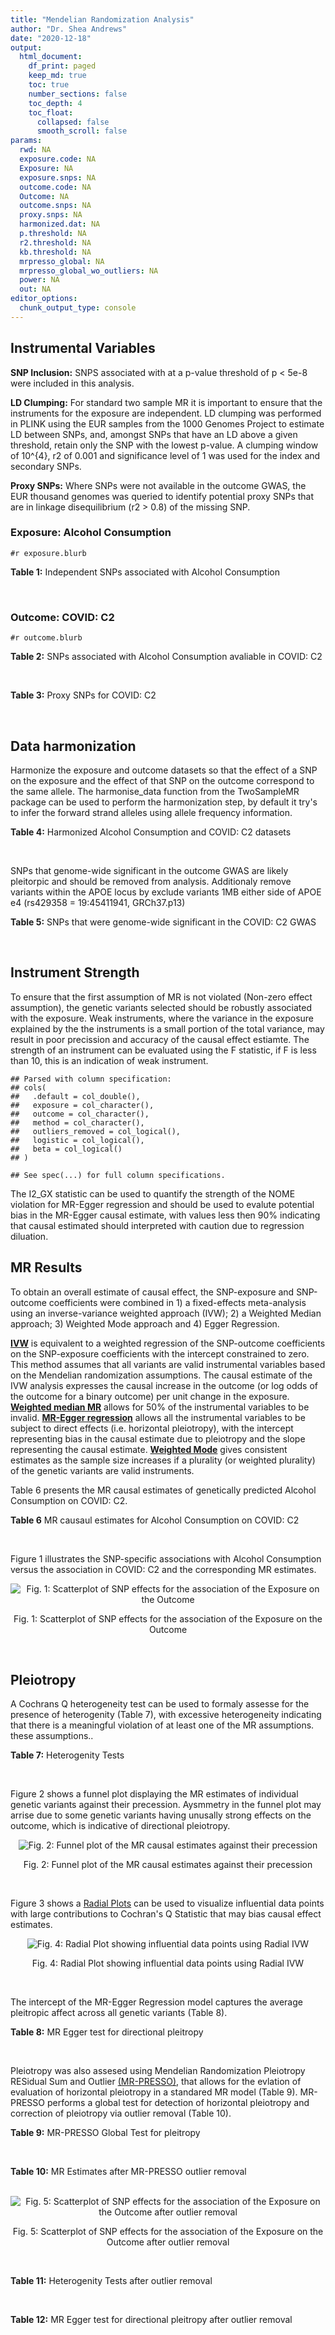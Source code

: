 ```yaml
---
title: "Mendelian Randomization Analysis"
author: "Dr. Shea Andrews"
date: "2020-12-18"
output:
  html_document:
    df_print: paged
    keep_md: true
    toc: true
    number_sections: false
    toc_depth: 4
    toc_float:
      collapsed: false
      smooth_scroll: false
params:
  rwd: NA
  exposure.code: NA
  Exposure: NA
  exposure.snps: NA
  outcome.code: NA
  Outcome: NA
  outcome.snps: NA
  proxy.snps: NA
  harmonized.dat: NA
  p.threshold: NA
  r2.threshold: NA
  kb.threshold: NA
  mrpresso_global: NA
  mrpresso_global_wo_outliers: NA
  power: NA
  out: NA
editor_options:
  chunk_output_type: console
---
```







## Instrumental Variables
**SNP Inclusion:** SNPS associated with at a p-value threshold of p < 5e-8 were included in this analysis.
<br>

**LD Clumping:** For standard two sample MR it is important to ensure that the instruments for the exposure are independent. LD clumping was performed in PLINK using the EUR samples from the 1000 Genomes Project to estimate LD between SNPs, and, amongst SNPs that have an LD above a given threshold, retain only the SNP with the lowest p-value. A clumping window of 10^{4}, r2 of 0.001 and significance level of 1 was used for the index and secondary SNPs.
<br>

**Proxy SNPs:** Where SNPs were not available in the outcome GWAS, the EUR thousand genomes was queried to identify potential proxy SNPs that are in linkage disequilibrium (r2 > 0.8) of the missing SNP.
<br>

### Exposure: Alcohol Consumption
`#r exposure.blurb`
<br>

**Table 1:** Independent SNPs associated with Alcohol Consumption
<div data-pagedtable="false">
  <script data-pagedtable-source type="application/json">
{"columns":[{"label":["SNP"],"name":[1],"type":["chr"],"align":["left"]},{"label":["CHROM"],"name":[2],"type":["dbl"],"align":["right"]},{"label":["POS"],"name":[3],"type":["dbl"],"align":["right"]},{"label":["REF"],"name":[4],"type":["chr"],"align":["left"]},{"label":["ALT"],"name":[5],"type":["chr"],"align":["left"]},{"label":["AF"],"name":[6],"type":["dbl"],"align":["right"]},{"label":["BETA"],"name":[7],"type":["dbl"],"align":["right"]},{"label":["SE"],"name":[8],"type":["dbl"],"align":["right"]},{"label":["Z"],"name":[9],"type":["dbl"],"align":["right"]},{"label":["P"],"name":[10],"type":["dbl"],"align":["right"]},{"label":["N"],"name":[11],"type":["dbl"],"align":["right"]},{"label":["TRAIT"],"name":[12],"type":["chr"],"align":["left"]}],"data":[{"1":"rs10753661","2":"1","3":"165119792","4":"G","5":"A","6":"0.7020","7":"-0.0113","8":"0.00209","9":"-5.406699","10":"4.24e-08","11":"537349","12":"drnkwk"},{"1":"rs28680958","2":"1","3":"173848808","4":"G","5":"A","6":"0.2300","7":"-0.0136","8":"0.00237","9":"-5.738397","10":"9.78e-09","11":"537349","12":"drnkwk"},{"1":"rs1260326","2":"2","3":"27730940","4":"T","5":"C","6":"0.5950","7":"0.0233","8":"0.00196","9":"11.887755","10":"3.33e-33","11":"537349","12":"drnkwk"},{"1":"rs62135521","2":"2","3":"44296002","4":"G","5":"T","6":"0.0378","7":"-0.0272","8":"0.00470","9":"-5.787234","10":"9.91e-09","11":"537349","12":"drnkwk"},{"1":"rs528301","2":"2","3":"45154908","4":"G","5":"A","6":"0.6050","7":"0.0156","8":"0.00195","9":"8.000000","10":"1.25e-15","11":"537349","12":"drnkwk"},{"1":"rs6739804","2":"2","3":"63269604","4":"T","5":"C","6":"0.6600","7":"-0.0129","8":"0.00208","9":"-6.201923","10":"4.72e-10","11":"537349","12":"drnkwk"},{"1":"rs4233567","2":"2","3":"144272376","4":"C","5":"T","6":"0.3400","7":"-0.0130","8":"0.00208","9":"-6.250000","10":"3.83e-10","11":"537349","12":"drnkwk"},{"1":"rs28732378","2":"3","3":"85403892","4":"A","5":"G","6":"0.7290","7":"-0.0163","8":"0.00217","9":"-7.511521","10":"2.24e-14","11":"537349","12":"drnkwk"},{"1":"rs28712821","2":"4","3":"39413780","4":"G","5":"A","6":"0.5940","7":"0.0284","8":"0.00199","9":"14.271357","10":"1.10e-46","11":"537349","12":"drnkwk"},{"1":"rs16854020","2":"4","3":"42117559","4":"G","5":"A","6":"0.1270","7":"0.0180","8":"0.00289","9":"6.228374","10":"4.82e-10","11":"537349","12":"drnkwk"},{"1":"rs1229984","2":"4","3":"100239319","4":"T","5":"C","6":"0.9530","7":"0.2090","8":"0.00673","9":"31.054978","10":"1.60e-203","11":"537349","12":"drnkwk"},{"1":"rs78234152","2":"4","3":"100279889","4":"G","5":"A","6":"0.0986","7":"0.0275","8":"0.00306","9":"8.986928","10":"2.18e-19","11":"537349","12":"drnkwk"},{"1":"rs13107325","2":"4","3":"103188709","4":"C","5":"T","6":"0.0654","7":"-0.0369","8":"0.00395","9":"-9.341772","10":"1.23e-20","11":"537349","12":"drnkwk"},{"1":"rs331939","2":"4","3":"143654889","4":"G","5":"A","6":"0.3390","7":"-0.0118","8":"0.00202","9":"-5.841584","10":"4.50e-09","11":"537349","12":"drnkwk"},{"1":"rs4916723","2":"5","3":"87854395","4":"A","5":"C","6":"0.4040","7":"-0.0115","8":"0.00199","9":"-5.778894","10":"8.07e-09","11":"537349","12":"drnkwk"},{"1":"rs55872084","2":"5","3":"155902003","4":"G","5":"T","6":"0.2180","7":"0.0129","8":"0.00228","9":"5.657895","10":"1.98e-08","11":"537349","12":"drnkwk"},{"1":"rs10085696","2":"7","3":"69783020","4":"A","5":"G","6":"0.2010","7":"-0.0160","8":"0.00249","9":"-6.425703","10":"1.24e-10","11":"537349","12":"drnkwk"},{"1":"rs2299409","2":"7","3":"103812171","4":"G","5":"A","6":"0.4930","7":"-0.0104","8":"0.00192","9":"-5.416667","10":"4.80e-08","11":"537349","12":"drnkwk"},{"1":"rs6951574","2":"7","3":"153489744","4":"T","5":"C","6":"0.4590","7":"0.0135","8":"0.00205","9":"6.585366","10":"4.44e-11","11":"537349","12":"drnkwk"},{"1":"rs28601761","2":"8","3":"126500031","4":"C","5":"G","6":"0.4050","7":"0.0116","8":"0.00201","9":"5.771144","10":"7.60e-09","11":"537349","12":"drnkwk"},{"1":"rs55932213","2":"9","3":"108755622","4":"A","5":"G","6":"0.7010","7":"0.0129","8":"0.00230","9":"5.608696","10":"1.80e-08","11":"537349","12":"drnkwk"},{"1":"rs2049045","2":"11","3":"27694241","4":"G","5":"C","6":"0.1890","7":"-0.0137","8":"0.00251","9":"-5.458167","10":"3.97e-08","11":"537349","12":"drnkwk"},{"1":"rs4752999","2":"11","3":"47428565","4":"C","5":"T","6":"0.3210","7":"-0.0145","8":"0.00207","9":"-7.004831","10":"2.03e-12","11":"537349","12":"drnkwk"},{"1":"rs4309187","2":"11","3":"113412443","4":"A","5":"C","6":"0.6970","7":"0.0149","8":"0.00210","9":"7.095238","10":"1.37e-12","11":"537349","12":"drnkwk"},{"1":"rs17542254","2":"11","3":"113655696","4":"A","5":"G","6":"0.2510","7":"0.0131","8":"0.00214","9":"6.121495","10":"8.96e-10","11":"537349","12":"drnkwk"},{"1":"rs1387766","2":"12","3":"92081800","4":"G","5":"A","6":"0.6220","7":"-0.0108","8":"0.00198","9":"-5.454545","10":"4.79e-08","11":"537349","12":"drnkwk"},{"1":"rs34704785","2":"13","3":"68117681","4":"C","5":"T","6":"0.4120","7":"-0.0114","8":"0.00214","9":"-5.327103","10":"4.52e-08","11":"537349","12":"drnkwk"},{"1":"rs1123285","2":"14","3":"57274519","4":"C","5":"G","6":"0.3390","7":"-0.0127","8":"0.00208","9":"-6.105769","10":"1.36e-09","11":"537349","12":"drnkwk"},{"1":"rs28929474","2":"14","3":"94844947","4":"C","5":"T","6":"0.0154","7":"-0.0477","8":"0.00719","9":"-6.634214","10":"2.39e-11","11":"537349","12":"drnkwk"},{"1":"rs153106","2":"16","3":"28526897","4":"T","5":"C","6":"0.4090","7":"-0.0137","8":"0.00196","9":"-6.989796","10":"3.63e-12","11":"537349","12":"drnkwk"},{"1":"rs79616692","2":"16","3":"72338507","4":"G","5":"C","6":"0.1100","7":"0.0190","8":"0.00315","9":"6.031746","10":"2.38e-09","11":"537349","12":"drnkwk"},{"1":"rs11860773","2":"16","3":"73912503","4":"T","5":"C","6":"0.1760","7":"-0.0155","8":"0.00251","9":"-6.175299","10":"8.35e-10","11":"537349","12":"drnkwk"},{"1":"rs13332432","2":"16","3":"85721809","4":"C","5":"G","6":"0.2960","7":"0.0142","8":"0.00219","9":"6.484018","10":"5.94e-11","11":"537349","12":"drnkwk"},{"1":"rs34121753","2":"17","3":"7733833","4":"A","5":"G","6":"0.5320","7":"0.0112","8":"0.00199","9":"5.628141","10":"1.39e-08","11":"537349","12":"drnkwk"},{"1":"rs76640332","2":"17","3":"44189858","4":"G","5":"A","6":"0.2040","7":"-0.0219","8":"0.00250","9":"-8.760000","10":"1.47e-18","11":"537349","12":"drnkwk"},{"1":"rs838145","2":"19","3":"49248730","4":"G","5":"A","6":"0.5840","7":"-0.0161","8":"0.00198","9":"-8.131313","10":"3.87e-16","11":"537349","12":"drnkwk"},{"1":"rs6106989","2":"20","3":"25027630","4":"G","5":"A","6":"0.6280","7":"0.0113","8":"0.00204","9":"5.539216","10":"3.81e-08","11":"537349","12":"drnkwk"}],"options":{"columns":{"min":{},"max":[10]},"rows":{"min":[10],"max":[10]},"pages":{}}}
  </script>
</div>
<br>

### Outcome: COVID: C2
`#r outcome.blurb`
<br>

**Table 2:** SNPs associated with Alcohol Consumption avaliable in COVID: C2
<div data-pagedtable="false">
  <script data-pagedtable-source type="application/json">
{"columns":[{"label":["SNP"],"name":[1],"type":["chr"],"align":["left"]},{"label":["CHROM"],"name":[2],"type":["dbl"],"align":["right"]},{"label":["POS"],"name":[3],"type":["dbl"],"align":["right"]},{"label":["REF"],"name":[4],"type":["chr"],"align":["left"]},{"label":["ALT"],"name":[5],"type":["chr"],"align":["left"]},{"label":["AF"],"name":[6],"type":["dbl"],"align":["right"]},{"label":["BETA"],"name":[7],"type":["dbl"],"align":["right"]},{"label":["SE"],"name":[8],"type":["dbl"],"align":["right"]},{"label":["Z"],"name":[9],"type":["dbl"],"align":["right"]},{"label":["P"],"name":[10],"type":["dbl"],"align":["right"]},{"label":["N"],"name":[11],"type":["dbl"],"align":["right"]},{"label":["TRAIT"],"name":[12],"type":["chr"],"align":["left"]}],"data":[{"1":"rs10753661","2":"1","3":"165119792","4":"G","5":"A","6":"0.68000","7":"-0.01007000","8":"0.011287","9":"-0.89217684","10":"0.3723000","11":"1388076","12":"covid_vs._population__eur"},{"1":"rs28680958","2":"1","3":"173848808","4":"G","5":"A","6":"0.20610","7":"-0.02507600","8":"0.017721","9":"-1.41504430","10":"0.1571000","11":"1293091","12":"covid_vs._population__eur"},{"1":"rs1260326","2":"2","3":"27730940","4":"T","5":"C","6":"0.62040","7":"-0.00555870","8":"0.010631","9":"-0.52287649","10":"0.6011000","11":"1393031","12":"covid_vs._population__eur"},{"1":"rs62135521","2":"2","3":"44296002","4":"G","5":"T","6":"0.05392","7":"-0.04147400","8":"0.026560","9":"-1.56152108","10":"0.1184000","11":"1254445","12":"covid_vs._population__eur"},{"1":"rs528301","2":"2","3":"45154908","4":"G","5":"A","6":"0.58970","7":"0.00235840","8":"0.010968","9":"0.21502553","10":"0.8298000","11":"1378242","12":"covid_vs._population__eur"},{"1":"rs6739804","2":"2","3":"63269604","4":"T","5":"C","6":"0.67910","7":"-0.00606080","8":"0.011457","9":"-0.52900410","10":"0.5968000","11":"1383639","12":"covid_vs._population__eur"},{"1":"rs4233567","2":"2","3":"144272376","4":"C","5":"T","6":"0.35000","7":"0.00958550","8":"0.011529","9":"0.83142510","10":"0.4057000","11":"1383639","12":"covid_vs._population__eur"},{"1":"rs28732378","2":"3","3":"85403892","4":"A","5":"G","6":"0.73890","7":"-0.01469100","8":"0.011773","9":"-1.24785526","10":"0.2121000","11":"1393695","12":"covid_vs._population__eur"},{"1":"rs28712821","2":"4","3":"39413780","4":"G","5":"A","6":"0.61100","7":"-0.00208790","8":"0.011097","9":"-0.18814995","10":"0.8508000","11":"1383639","12":"covid_vs._population__eur"},{"1":"rs16854020","2":"4","3":"42117559","4":"G","5":"A","6":"0.12530","7":"0.02887900","8":"0.015794","9":"1.82847917","10":"0.0674800","11":"1393695","12":"covid_vs._population__eur"},{"1":"rs1229984","2":"4","3":"100239319","4":"T","5":"C","6":"0.97340","7":"0.09446800","8":"0.044567","9":"2.11968497","10":"0.0340300","11":"1277346","12":"covid_vs._population__eur"},{"1":"rs78234152","2":"4","3":"100279889","4":"G","5":"A","6":"0.13210","7":"-0.00378320","8":"0.017313","9":"-0.21851788","10":"0.8270000","11":"1393995","12":"covid_vs._population__eur"},{"1":"rs13107325","2":"4","3":"103188709","4":"C","5":"T","6":"0.06517","7":"-0.00275040","8":"0.019971","9":"-0.13771969","10":"0.8905000","11":"1118541","12":"covid_vs._population__eur"},{"1":"rs331939","2":"4","3":"143654889","4":"G","5":"A","6":"0.33840","7":"-0.01331800","8":"0.010923","9":"-1.21926211","10":"0.2227000","11":"1393695","12":"covid_vs._population__eur"},{"1":"rs4916723","2":"5","3":"87854395","4":"A","5":"C","6":"0.43550","7":"-0.00224490","8":"0.011898","9":"-0.18867877","10":"0.8503000","11":"1099352","12":"covid_vs._population__eur"},{"1":"rs55872084","2":"5","3":"155902003","4":"G","5":"T","6":"0.22240","7":"-0.00282610","8":"0.012977","9":"-0.21777761","10":"0.8276000","11":"1383639","12":"covid_vs._population__eur"},{"1":"rs10085696","2":"7","3":"69783020","4":"A","5":"G","6":"0.18960","7":"-0.00341520","8":"0.013400","9":"-0.25486567","10":"0.7988000","11":"1393695","12":"covid_vs._population__eur"},{"1":"rs2299409","2":"7","3":"103812171","4":"G","5":"A","6":"0.52780","7":"-0.00080677","8":"0.010489","9":"-0.07691582","10":"0.9387000","11":"1393695","12":"covid_vs._population__eur"},{"1":"rs28601761","2":"8","3":"126500031","4":"C","5":"G","6":"0.42660","7":"0.00191910","8":"0.010973","9":"0.17489292","10":"0.8612000","11":"1383639","12":"covid_vs._population__eur"},{"1":"rs55932213","2":"9","3":"108755622","4":"A","5":"G","6":"0.74230","7":"-0.00297950","8":"0.012857","9":"-0.23174146","10":"0.8167000","11":"1374519","12":"covid_vs._population__eur"},{"1":"rs2049045","2":"11","3":"27694241","4":"G","5":"C","6":"0.17350","7":"-0.00480500","8":"0.013950","9":"-0.34444444","10":"0.7305000","11":"1383639","12":"covid_vs._population__eur"},{"1":"rs4752999","2":"11","3":"47428565","4":"C","5":"T","6":"0.33120","7":"-0.01890000","8":"0.011520","9":"-1.64062500","10":"0.1009000","11":"1384575","12":"covid_vs._population__eur"},{"1":"rs4309187","2":"11","3":"113412443","4":"A","5":"C","6":"0.71140","7":"0.02045700","8":"0.011663","9":"1.75400840","10":"0.0794200","11":"1383639","12":"covid_vs._population__eur"},{"1":"rs17542254","2":"11","3":"113655696","4":"A","5":"G","6":"0.27470","7":"0.00717790","8":"0.011769","9":"0.60989889","10":"0.5419000","11":"1393695","12":"covid_vs._population__eur"},{"1":"rs1387766","2":"12","3":"92081800","4":"G","5":"A","6":"0.62550","7":"-0.00538050","8":"0.010790","9":"-0.49865616","10":"0.6180000","11":"1393695","12":"covid_vs._population__eur"},{"1":"rs34704785","2":"13","3":"68117681","4":"C","5":"T","6":"0.48410","7":"0.01244100","8":"0.013164","9":"0.94507748","10":"0.3446000","11":"727458","12":"covid_vs._population__eur"},{"1":"rs1123285","2":"14","3":"57274519","4":"C","5":"G","6":"0.33610","7":"-0.00760930","8":"0.018808","9":"-0.40457784","10":"0.6858000","11":"1003716","12":"covid_vs._population__eur"},{"1":"rs28929474","2":"14","3":"94844947","4":"C","5":"T","6":"0.02336","7":"-0.03482500","8":"0.041291","9":"-0.84340413","10":"0.3990000","11":"1389216","12":"covid_vs._population__eur"},{"1":"rs153106","2":"16","3":"28526897","4":"T","5":"C","6":"0.44250","7":"0.00159780","8":"0.014540","9":"0.10988996","10":"0.9125000","11":"1298046","12":"covid_vs._population__eur"},{"1":"rs79616692","2":"16","3":"72338507","4":"G","5":"C","6":"0.11230","7":"0.02502500","8":"0.017379","9":"1.43995627","10":"0.1499000","11":"1378542","12":"covid_vs._population__eur"},{"1":"rs11860773","2":"16","3":"73912503","4":"T","5":"C","6":"0.19700","7":"0.00024089","8":"0.014013","9":"0.01719047","10":"0.9863000","11":"1383639","12":"covid_vs._population__eur"},{"1":"rs13332432","2":"16","3":"85721809","4":"C","5":"G","6":"0.28440","7":"-0.00049359","8":"0.012050","9":"-0.04096183","10":"0.9673000","11":"1383634","12":"covid_vs._population__eur"},{"1":"rs34121753","2":"17","3":"7733833","4":"A","5":"G","6":"0.56280","7":"0.00236540","8":"0.011248","9":"0.21029516","10":"0.8334000","11":"1383639","12":"covid_vs._population__eur"},{"1":"rs76640332","2":"17","3":"44189858","4":"G","5":"A","6":"0.18260","7":"-0.03122600","8":"0.013833","9":"-2.25735560","10":"0.0239900","11":"1306902","12":"covid_vs._population__eur"},{"1":"rs838145","2":"19","3":"49248730","4":"G","5":"A","6":"0.57400","7":"0.04330700","8":"0.011281","9":"3.83893272","10":"0.0001235","11":"1374519","12":"covid_vs._population__eur"},{"1":"rs6106989","2":"20","3":"25027630","4":"G","5":"A","6":"0.62270","7":"-0.02335800","8":"0.011819","9":"-1.97630933","10":"0.0481100","11":"1374519","12":"covid_vs._population__eur"},{"1":"rs6951574","2":"NA","3":"NA","4":"NA","5":"NA","6":"NA","7":"NA","8":"NA","9":"NA","10":"NA","11":"NA","12":"NA"}],"options":{"columns":{"min":{},"max":[10]},"rows":{"min":[10],"max":[10]},"pages":{}}}
  </script>
</div>
<br>

**Table 3:** Proxy SNPs for COVID: C2
<div data-pagedtable="false">
  <script data-pagedtable-source type="application/json">
{"columns":[{"label":["target_snp"],"name":[1],"type":["chr"],"align":["left"]},{"label":["proxy_snp"],"name":[2],"type":["chr"],"align":["left"]},{"label":["ld.r2"],"name":[3],"type":["dbl"],"align":["right"]},{"label":["Dprime"],"name":[4],"type":["dbl"],"align":["right"]},{"label":["PHASE"],"name":[5],"type":["chr"],"align":["left"]},{"label":["X12"],"name":[6],"type":["lgl"],"align":["right"]},{"label":["CHROM"],"name":[7],"type":["dbl"],"align":["right"]},{"label":["POS"],"name":[8],"type":["dbl"],"align":["right"]},{"label":["REF.proxy"],"name":[9],"type":["chr"],"align":["left"]},{"label":["ALT.proxy"],"name":[10],"type":["chr"],"align":["left"]},{"label":["AF"],"name":[11],"type":["dbl"],"align":["right"]},{"label":["BETA"],"name":[12],"type":["dbl"],"align":["right"]},{"label":["SE"],"name":[13],"type":["dbl"],"align":["right"]},{"label":["Z"],"name":[14],"type":["dbl"],"align":["right"]},{"label":["P"],"name":[15],"type":["dbl"],"align":["right"]},{"label":["N"],"name":[16],"type":["dbl"],"align":["right"]},{"label":["TRAIT"],"name":[17],"type":["chr"],"align":["left"]},{"label":["ref"],"name":[18],"type":["chr"],"align":["left"]},{"label":["ref.proxy"],"name":[19],"type":["chr"],"align":["left"]},{"label":["alt"],"name":[20],"type":["lgl"],"align":["right"]},{"label":["alt.proxy"],"name":[21],"type":["chr"],"align":["left"]},{"label":["ALT"],"name":[22],"type":["chr"],"align":["left"]},{"label":["REF"],"name":[23],"type":["lgl"],"align":["right"]},{"label":["proxy.outcome"],"name":[24],"type":["lgl"],"align":["right"]}],"data":[{"1":"rs6951574","2":"rs2622238","3":"0.945407","4":"1","5":"CG/TA","6":"NA","7":"7","8":"153488760","9":"A","10":"G","11":"0.4609","12":"-0.00065701","13":"0.017322","14":"-0.03792922","15":"0.9697","16":"1140285","17":"covid_vs._population__eur","18":"C","19":"G","20":"TRUE","21":"A","22":"C","23":"TRUE","24":"TRUE"}],"options":{"columns":{"min":{},"max":[10]},"rows":{"min":[10],"max":[10]},"pages":{}}}
  </script>
</div>
<br>

## Data harmonization
Harmonize the exposure and outcome datasets so that the effect of a SNP on the exposure and the effect of that SNP on the outcome correspond to the same allele. The harmonise_data function from the TwoSampleMR package can be used to perform the harmonization step, by default it try's to infer the forward strand alleles using allele frequency information.
<br>

**Table 4:** Harmonized Alcohol Consumption and COVID: C2 datasets
<div data-pagedtable="false">
  <script data-pagedtable-source type="application/json">
{"columns":[{"label":["SNP"],"name":[1],"type":["chr"],"align":["left"]},{"label":["effect_allele.exposure"],"name":[2],"type":["chr"],"align":["left"]},{"label":["other_allele.exposure"],"name":[3],"type":["chr"],"align":["left"]},{"label":["effect_allele.outcome"],"name":[4],"type":["chr"],"align":["left"]},{"label":["other_allele.outcome"],"name":[5],"type":["chr"],"align":["left"]},{"label":["beta.exposure"],"name":[6],"type":["dbl"],"align":["right"]},{"label":["beta.outcome"],"name":[7],"type":["dbl"],"align":["right"]},{"label":["eaf.exposure"],"name":[8],"type":["dbl"],"align":["right"]},{"label":["eaf.outcome"],"name":[9],"type":["dbl"],"align":["right"]},{"label":["remove"],"name":[10],"type":["lgl"],"align":["right"]},{"label":["palindromic"],"name":[11],"type":["lgl"],"align":["right"]},{"label":["ambiguous"],"name":[12],"type":["lgl"],"align":["right"]},{"label":["id.outcome"],"name":[13],"type":["chr"],"align":["left"]},{"label":["chr.outcome"],"name":[14],"type":["dbl"],"align":["right"]},{"label":["pos.outcome"],"name":[15],"type":["dbl"],"align":["right"]},{"label":["se.outcome"],"name":[16],"type":["dbl"],"align":["right"]},{"label":["z.outcome"],"name":[17],"type":["dbl"],"align":["right"]},{"label":["pval.outcome"],"name":[18],"type":["dbl"],"align":["right"]},{"label":["samplesize.outcome"],"name":[19],"type":["dbl"],"align":["right"]},{"label":["outcome"],"name":[20],"type":["chr"],"align":["left"]},{"label":["mr_keep.outcome"],"name":[21],"type":["lgl"],"align":["right"]},{"label":["pval_origin.outcome"],"name":[22],"type":["chr"],"align":["left"]},{"label":["chr.exposure"],"name":[23],"type":["dbl"],"align":["right"]},{"label":["pos.exposure"],"name":[24],"type":["dbl"],"align":["right"]},{"label":["se.exposure"],"name":[25],"type":["dbl"],"align":["right"]},{"label":["z.exposure"],"name":[26],"type":["dbl"],"align":["right"]},{"label":["pval.exposure"],"name":[27],"type":["dbl"],"align":["right"]},{"label":["samplesize.exposure"],"name":[28],"type":["dbl"],"align":["right"]},{"label":["exposure"],"name":[29],"type":["chr"],"align":["left"]},{"label":["mr_keep.exposure"],"name":[30],"type":["lgl"],"align":["right"]},{"label":["pval_origin.exposure"],"name":[31],"type":["chr"],"align":["left"]},{"label":["id.exposure"],"name":[32],"type":["chr"],"align":["left"]},{"label":["action"],"name":[33],"type":["dbl"],"align":["right"]},{"label":["mr_keep"],"name":[34],"type":["lgl"],"align":["right"]},{"label":["pt"],"name":[35],"type":["dbl"],"align":["right"]},{"label":["pleitropy_keep"],"name":[36],"type":["lgl"],"align":["right"]},{"label":["mrpresso_RSSobs"],"name":[37],"type":["lgl"],"align":["right"]},{"label":["mrpresso_pval"],"name":[38],"type":["lgl"],"align":["right"]},{"label":["mrpresso_keep"],"name":[39],"type":["lgl"],"align":["right"]}],"data":[{"1":"rs10085696","2":"G","3":"A","4":"G","5":"A","6":"-0.0160","7":"-0.00341520","8":"0.2010","9":"0.18960","10":"FALSE","11":"FALSE","12":"FALSE","13":"MPMs0Z","14":"7","15":"69783020","16":"0.013400","17":"-0.25486567","18":"0.7988000","19":"1393695","20":"covidhgi2020anaC2v4eur23andMe","21":"TRUE","22":"reported","23":"7","24":"69783020","25":"0.00249","26":"-6.425703","27":"1.24e-10","28":"537349","29":"Liu2019drnkwk","30":"TRUE","31":"reported","32":"QCjUky","33":"2","34":"TRUE","35":"5e-08","36":"TRUE","37":"NA","38":"NA","39":"TRUE"},{"1":"rs10753661","2":"A","3":"G","4":"A","5":"G","6":"-0.0113","7":"-0.01007000","8":"0.7020","9":"0.68000","10":"FALSE","11":"FALSE","12":"FALSE","13":"MPMs0Z","14":"1","15":"165119792","16":"0.011287","17":"-0.89217684","18":"0.3723000","19":"1388076","20":"covidhgi2020anaC2v4eur23andMe","21":"TRUE","22":"reported","23":"1","24":"165119792","25":"0.00209","26":"-5.406699","27":"4.24e-08","28":"537349","29":"Liu2019drnkwk","30":"TRUE","31":"reported","32":"QCjUky","33":"2","34":"TRUE","35":"5e-08","36":"TRUE","37":"NA","38":"NA","39":"TRUE"},{"1":"rs1123285","2":"G","3":"C","4":"G","5":"C","6":"-0.0127","7":"-0.00760930","8":"0.3390","9":"0.33610","10":"FALSE","11":"TRUE","12":"FALSE","13":"MPMs0Z","14":"14","15":"57274519","16":"0.018808","17":"-0.40457784","18":"0.6858000","19":"1003716","20":"covidhgi2020anaC2v4eur23andMe","21":"TRUE","22":"reported","23":"14","24":"57274519","25":"0.00208","26":"-6.105769","27":"1.36e-09","28":"537349","29":"Liu2019drnkwk","30":"TRUE","31":"reported","32":"QCjUky","33":"2","34":"TRUE","35":"5e-08","36":"TRUE","37":"NA","38":"NA","39":"TRUE"},{"1":"rs11860773","2":"C","3":"T","4":"C","5":"T","6":"-0.0155","7":"0.00024089","8":"0.1760","9":"0.19700","10":"FALSE","11":"FALSE","12":"FALSE","13":"MPMs0Z","14":"16","15":"73912503","16":"0.014013","17":"0.01719047","18":"0.9863000","19":"1383639","20":"covidhgi2020anaC2v4eur23andMe","21":"TRUE","22":"reported","23":"16","24":"73912503","25":"0.00251","26":"-6.175299","27":"8.35e-10","28":"537349","29":"Liu2019drnkwk","30":"TRUE","31":"reported","32":"QCjUky","33":"2","34":"TRUE","35":"5e-08","36":"TRUE","37":"NA","38":"NA","39":"TRUE"},{"1":"rs1229984","2":"C","3":"T","4":"C","5":"T","6":"0.2090","7":"0.09446800","8":"0.9530","9":"0.97340","10":"FALSE","11":"FALSE","12":"FALSE","13":"MPMs0Z","14":"4","15":"100239319","16":"0.044567","17":"2.11968497","18":"0.0340300","19":"1277346","20":"covidhgi2020anaC2v4eur23andMe","21":"TRUE","22":"reported","23":"4","24":"100239319","25":"0.00673","26":"31.054978","27":"1.00e-200","28":"537349","29":"Liu2019drnkwk","30":"TRUE","31":"reported","32":"QCjUky","33":"2","34":"TRUE","35":"5e-08","36":"TRUE","37":"NA","38":"NA","39":"TRUE"},{"1":"rs1260326","2":"C","3":"T","4":"C","5":"T","6":"0.0233","7":"-0.00555870","8":"0.5950","9":"0.62040","10":"FALSE","11":"FALSE","12":"FALSE","13":"MPMs0Z","14":"2","15":"27730940","16":"0.010631","17":"-0.52287649","18":"0.6011000","19":"1393031","20":"covidhgi2020anaC2v4eur23andMe","21":"TRUE","22":"reported","23":"2","24":"27730940","25":"0.00196","26":"11.887755","27":"3.33e-33","28":"537349","29":"Liu2019drnkwk","30":"TRUE","31":"reported","32":"QCjUky","33":"2","34":"TRUE","35":"5e-08","36":"TRUE","37":"NA","38":"NA","39":"TRUE"},{"1":"rs13107325","2":"T","3":"C","4":"T","5":"C","6":"-0.0369","7":"-0.00275040","8":"0.0654","9":"0.06517","10":"FALSE","11":"FALSE","12":"FALSE","13":"MPMs0Z","14":"4","15":"103188709","16":"0.019971","17":"-0.13771969","18":"0.8905000","19":"1118541","20":"covidhgi2020anaC2v4eur23andMe","21":"TRUE","22":"reported","23":"4","24":"103188709","25":"0.00395","26":"-9.341772","27":"1.23e-20","28":"537349","29":"Liu2019drnkwk","30":"TRUE","31":"reported","32":"QCjUky","33":"2","34":"TRUE","35":"5e-08","36":"TRUE","37":"NA","38":"NA","39":"TRUE"},{"1":"rs13332432","2":"G","3":"C","4":"G","5":"C","6":"0.0142","7":"-0.00049359","8":"0.2960","9":"0.28440","10":"FALSE","11":"TRUE","12":"FALSE","13":"MPMs0Z","14":"16","15":"85721809","16":"0.012050","17":"-0.04096183","18":"0.9673000","19":"1383634","20":"covidhgi2020anaC2v4eur23andMe","21":"TRUE","22":"reported","23":"16","24":"85721809","25":"0.00219","26":"6.484018","27":"5.94e-11","28":"537349","29":"Liu2019drnkwk","30":"TRUE","31":"reported","32":"QCjUky","33":"2","34":"TRUE","35":"5e-08","36":"TRUE","37":"NA","38":"NA","39":"TRUE"},{"1":"rs1387766","2":"A","3":"G","4":"A","5":"G","6":"-0.0108","7":"-0.00538050","8":"0.6220","9":"0.62550","10":"FALSE","11":"FALSE","12":"FALSE","13":"MPMs0Z","14":"12","15":"92081800","16":"0.010790","17":"-0.49865616","18":"0.6180000","19":"1393695","20":"covidhgi2020anaC2v4eur23andMe","21":"TRUE","22":"reported","23":"12","24":"92081800","25":"0.00198","26":"-5.454545","27":"4.79e-08","28":"537349","29":"Liu2019drnkwk","30":"TRUE","31":"reported","32":"QCjUky","33":"2","34":"TRUE","35":"5e-08","36":"TRUE","37":"NA","38":"NA","39":"TRUE"},{"1":"rs153106","2":"C","3":"T","4":"C","5":"T","6":"-0.0137","7":"0.00159780","8":"0.4090","9":"0.44250","10":"FALSE","11":"FALSE","12":"FALSE","13":"MPMs0Z","14":"16","15":"28526897","16":"0.014540","17":"0.10988996","18":"0.9125000","19":"1298046","20":"covidhgi2020anaC2v4eur23andMe","21":"TRUE","22":"reported","23":"16","24":"28526897","25":"0.00196","26":"-6.989796","27":"3.63e-12","28":"537349","29":"Liu2019drnkwk","30":"TRUE","31":"reported","32":"QCjUky","33":"2","34":"TRUE","35":"5e-08","36":"TRUE","37":"NA","38":"NA","39":"TRUE"},{"1":"rs16854020","2":"A","3":"G","4":"A","5":"G","6":"0.0180","7":"0.02887900","8":"0.1270","9":"0.12530","10":"FALSE","11":"FALSE","12":"FALSE","13":"MPMs0Z","14":"4","15":"42117559","16":"0.015794","17":"1.82847917","18":"0.0674800","19":"1393695","20":"covidhgi2020anaC2v4eur23andMe","21":"TRUE","22":"reported","23":"4","24":"42117559","25":"0.00289","26":"6.228374","27":"4.82e-10","28":"537349","29":"Liu2019drnkwk","30":"TRUE","31":"reported","32":"QCjUky","33":"2","34":"TRUE","35":"5e-08","36":"TRUE","37":"NA","38":"NA","39":"TRUE"},{"1":"rs17542254","2":"G","3":"A","4":"G","5":"A","6":"0.0131","7":"0.00717790","8":"0.2510","9":"0.27470","10":"FALSE","11":"FALSE","12":"FALSE","13":"MPMs0Z","14":"11","15":"113655696","16":"0.011769","17":"0.60989889","18":"0.5419000","19":"1393695","20":"covidhgi2020anaC2v4eur23andMe","21":"TRUE","22":"reported","23":"11","24":"113655696","25":"0.00214","26":"6.121495","27":"8.96e-10","28":"537349","29":"Liu2019drnkwk","30":"TRUE","31":"reported","32":"QCjUky","33":"2","34":"TRUE","35":"5e-08","36":"TRUE","37":"NA","38":"NA","39":"TRUE"},{"1":"rs2049045","2":"C","3":"G","4":"C","5":"G","6":"-0.0137","7":"-0.00480500","8":"0.1890","9":"0.17350","10":"FALSE","11":"TRUE","12":"FALSE","13":"MPMs0Z","14":"11","15":"27694241","16":"0.013950","17":"-0.34444444","18":"0.7305000","19":"1383639","20":"covidhgi2020anaC2v4eur23andMe","21":"TRUE","22":"reported","23":"11","24":"27694241","25":"0.00251","26":"-5.458167","27":"3.97e-08","28":"537349","29":"Liu2019drnkwk","30":"TRUE","31":"reported","32":"QCjUky","33":"2","34":"TRUE","35":"5e-08","36":"TRUE","37":"NA","38":"NA","39":"TRUE"},{"1":"rs2299409","2":"A","3":"G","4":"A","5":"G","6":"-0.0104","7":"-0.00080677","8":"0.4930","9":"0.52780","10":"FALSE","11":"FALSE","12":"FALSE","13":"MPMs0Z","14":"7","15":"103812171","16":"0.010489","17":"-0.07691582","18":"0.9387000","19":"1393695","20":"covidhgi2020anaC2v4eur23andMe","21":"TRUE","22":"reported","23":"7","24":"103812171","25":"0.00192","26":"-5.416667","27":"4.80e-08","28":"537349","29":"Liu2019drnkwk","30":"TRUE","31":"reported","32":"QCjUky","33":"2","34":"TRUE","35":"5e-08","36":"TRUE","37":"NA","38":"NA","39":"TRUE"},{"1":"rs28601761","2":"G","3":"C","4":"G","5":"C","6":"0.0116","7":"0.00191910","8":"0.4050","9":"0.42660","10":"FALSE","11":"TRUE","12":"TRUE","13":"MPMs0Z","14":"8","15":"126500031","16":"0.010973","17":"0.17489292","18":"0.8612000","19":"1383639","20":"covidhgi2020anaC2v4eur23andMe","21":"TRUE","22":"reported","23":"8","24":"126500031","25":"0.00201","26":"5.771144","27":"7.60e-09","28":"537349","29":"Liu2019drnkwk","30":"TRUE","31":"reported","32":"QCjUky","33":"2","34":"FALSE","35":"5e-08","36":"TRUE","37":"NA","38":"NA","39":"NA"},{"1":"rs28680958","2":"A","3":"G","4":"A","5":"G","6":"-0.0136","7":"-0.02507600","8":"0.2300","9":"0.20610","10":"FALSE","11":"FALSE","12":"FALSE","13":"MPMs0Z","14":"1","15":"173848808","16":"0.017721","17":"-1.41504430","18":"0.1571000","19":"1293091","20":"covidhgi2020anaC2v4eur23andMe","21":"TRUE","22":"reported","23":"1","24":"173848808","25":"0.00237","26":"-5.738397","27":"9.78e-09","28":"537349","29":"Liu2019drnkwk","30":"TRUE","31":"reported","32":"QCjUky","33":"2","34":"TRUE","35":"5e-08","36":"TRUE","37":"NA","38":"NA","39":"TRUE"},{"1":"rs28712821","2":"A","3":"G","4":"A","5":"G","6":"0.0284","7":"-0.00208790","8":"0.5940","9":"0.61100","10":"FALSE","11":"FALSE","12":"FALSE","13":"MPMs0Z","14":"4","15":"39413780","16":"0.011097","17":"-0.18814995","18":"0.8508000","19":"1383639","20":"covidhgi2020anaC2v4eur23andMe","21":"TRUE","22":"reported","23":"4","24":"39413780","25":"0.00199","26":"14.271357","27":"1.10e-46","28":"537349","29":"Liu2019drnkwk","30":"TRUE","31":"reported","32":"QCjUky","33":"2","34":"TRUE","35":"5e-08","36":"TRUE","37":"NA","38":"NA","39":"TRUE"},{"1":"rs28732378","2":"G","3":"A","4":"G","5":"A","6":"-0.0163","7":"-0.01469100","8":"0.7290","9":"0.73890","10":"FALSE","11":"FALSE","12":"FALSE","13":"MPMs0Z","14":"3","15":"85403892","16":"0.011773","17":"-1.24785526","18":"0.2121000","19":"1393695","20":"covidhgi2020anaC2v4eur23andMe","21":"TRUE","22":"reported","23":"3","24":"85403892","25":"0.00217","26":"-7.511521","27":"2.24e-14","28":"537349","29":"Liu2019drnkwk","30":"TRUE","31":"reported","32":"QCjUky","33":"2","34":"TRUE","35":"5e-08","36":"TRUE","37":"NA","38":"NA","39":"TRUE"},{"1":"rs28929474","2":"T","3":"C","4":"T","5":"C","6":"-0.0477","7":"-0.03482500","8":"0.0154","9":"0.02336","10":"FALSE","11":"FALSE","12":"FALSE","13":"MPMs0Z","14":"14","15":"94844947","16":"0.041291","17":"-0.84340413","18":"0.3990000","19":"1389216","20":"covidhgi2020anaC2v4eur23andMe","21":"TRUE","22":"reported","23":"14","24":"94844947","25":"0.00719","26":"-6.634214","27":"2.39e-11","28":"537349","29":"Liu2019drnkwk","30":"TRUE","31":"reported","32":"QCjUky","33":"2","34":"TRUE","35":"5e-08","36":"TRUE","37":"NA","38":"NA","39":"TRUE"},{"1":"rs331939","2":"A","3":"G","4":"A","5":"G","6":"-0.0118","7":"-0.01331800","8":"0.3390","9":"0.33840","10":"FALSE","11":"FALSE","12":"FALSE","13":"MPMs0Z","14":"4","15":"143654889","16":"0.010923","17":"-1.21926211","18":"0.2227000","19":"1393695","20":"covidhgi2020anaC2v4eur23andMe","21":"TRUE","22":"reported","23":"4","24":"143654889","25":"0.00202","26":"-5.841584","27":"4.50e-09","28":"537349","29":"Liu2019drnkwk","30":"TRUE","31":"reported","32":"QCjUky","33":"2","34":"TRUE","35":"5e-08","36":"TRUE","37":"NA","38":"NA","39":"TRUE"},{"1":"rs34121753","2":"G","3":"A","4":"G","5":"A","6":"0.0112","7":"0.00236540","8":"0.5320","9":"0.56280","10":"FALSE","11":"FALSE","12":"FALSE","13":"MPMs0Z","14":"17","15":"7733833","16":"0.011248","17":"0.21029516","18":"0.8334000","19":"1383639","20":"covidhgi2020anaC2v4eur23andMe","21":"TRUE","22":"reported","23":"17","24":"7733833","25":"0.00199","26":"5.628141","27":"1.39e-08","28":"537349","29":"Liu2019drnkwk","30":"TRUE","31":"reported","32":"QCjUky","33":"2","34":"TRUE","35":"5e-08","36":"TRUE","37":"NA","38":"NA","39":"TRUE"},{"1":"rs34704785","2":"T","3":"C","4":"T","5":"C","6":"-0.0114","7":"0.01244100","8":"0.4120","9":"0.48410","10":"FALSE","11":"FALSE","12":"FALSE","13":"MPMs0Z","14":"13","15":"68117681","16":"0.013164","17":"0.94507748","18":"0.3446000","19":"727458","20":"covidhgi2020anaC2v4eur23andMe","21":"TRUE","22":"reported","23":"13","24":"68117681","25":"0.00214","26":"-5.327103","27":"4.52e-08","28":"537349","29":"Liu2019drnkwk","30":"TRUE","31":"reported","32":"QCjUky","33":"2","34":"TRUE","35":"5e-08","36":"TRUE","37":"NA","38":"NA","39":"TRUE"},{"1":"rs4233567","2":"T","3":"C","4":"T","5":"C","6":"-0.0130","7":"0.00958550","8":"0.3400","9":"0.35000","10":"FALSE","11":"FALSE","12":"FALSE","13":"MPMs0Z","14":"2","15":"144272376","16":"0.011529","17":"0.83142510","18":"0.4057000","19":"1383639","20":"covidhgi2020anaC2v4eur23andMe","21":"TRUE","22":"reported","23":"2","24":"144272376","25":"0.00208","26":"-6.250000","27":"3.83e-10","28":"537349","29":"Liu2019drnkwk","30":"TRUE","31":"reported","32":"QCjUky","33":"2","34":"TRUE","35":"5e-08","36":"TRUE","37":"NA","38":"NA","39":"TRUE"},{"1":"rs4309187","2":"C","3":"A","4":"C","5":"A","6":"0.0149","7":"0.02045700","8":"0.6970","9":"0.71140","10":"FALSE","11":"FALSE","12":"FALSE","13":"MPMs0Z","14":"11","15":"113412443","16":"0.011663","17":"1.75400840","18":"0.0794200","19":"1383639","20":"covidhgi2020anaC2v4eur23andMe","21":"TRUE","22":"reported","23":"11","24":"113412443","25":"0.00210","26":"7.095238","27":"1.37e-12","28":"537349","29":"Liu2019drnkwk","30":"TRUE","31":"reported","32":"QCjUky","33":"2","34":"TRUE","35":"5e-08","36":"TRUE","37":"NA","38":"NA","39":"TRUE"},{"1":"rs4752999","2":"T","3":"C","4":"T","5":"C","6":"-0.0145","7":"-0.01890000","8":"0.3210","9":"0.33120","10":"FALSE","11":"FALSE","12":"FALSE","13":"MPMs0Z","14":"11","15":"47428565","16":"0.011520","17":"-1.64062500","18":"0.1009000","19":"1384575","20":"covidhgi2020anaC2v4eur23andMe","21":"TRUE","22":"reported","23":"11","24":"47428565","25":"0.00207","26":"-7.004831","27":"2.03e-12","28":"537349","29":"Liu2019drnkwk","30":"TRUE","31":"reported","32":"QCjUky","33":"2","34":"TRUE","35":"5e-08","36":"TRUE","37":"NA","38":"NA","39":"TRUE"},{"1":"rs4916723","2":"C","3":"A","4":"C","5":"A","6":"-0.0115","7":"-0.00224490","8":"0.4040","9":"0.43550","10":"FALSE","11":"FALSE","12":"FALSE","13":"MPMs0Z","14":"5","15":"87854395","16":"0.011898","17":"-0.18867877","18":"0.8503000","19":"1099352","20":"covidhgi2020anaC2v4eur23andMe","21":"TRUE","22":"reported","23":"5","24":"87854395","25":"0.00199","26":"-5.778894","27":"8.07e-09","28":"537349","29":"Liu2019drnkwk","30":"TRUE","31":"reported","32":"QCjUky","33":"2","34":"TRUE","35":"5e-08","36":"TRUE","37":"NA","38":"NA","39":"TRUE"},{"1":"rs528301","2":"A","3":"G","4":"A","5":"G","6":"0.0156","7":"0.00235840","8":"0.6050","9":"0.58970","10":"FALSE","11":"FALSE","12":"FALSE","13":"MPMs0Z","14":"2","15":"45154908","16":"0.010968","17":"0.21502553","18":"0.8298000","19":"1378242","20":"covidhgi2020anaC2v4eur23andMe","21":"TRUE","22":"reported","23":"2","24":"45154908","25":"0.00195","26":"8.000000","27":"1.25e-15","28":"537349","29":"Liu2019drnkwk","30":"TRUE","31":"reported","32":"QCjUky","33":"2","34":"TRUE","35":"5e-08","36":"TRUE","37":"NA","38":"NA","39":"TRUE"},{"1":"rs55872084","2":"T","3":"G","4":"T","5":"G","6":"0.0129","7":"-0.00282610","8":"0.2180","9":"0.22240","10":"FALSE","11":"FALSE","12":"FALSE","13":"MPMs0Z","14":"5","15":"155902003","16":"0.012977","17":"-0.21777761","18":"0.8276000","19":"1383639","20":"covidhgi2020anaC2v4eur23andMe","21":"TRUE","22":"reported","23":"5","24":"155902003","25":"0.00228","26":"5.657895","27":"1.98e-08","28":"537349","29":"Liu2019drnkwk","30":"TRUE","31":"reported","32":"QCjUky","33":"2","34":"TRUE","35":"5e-08","36":"TRUE","37":"NA","38":"NA","39":"TRUE"},{"1":"rs55932213","2":"G","3":"A","4":"G","5":"A","6":"0.0129","7":"-0.00297950","8":"0.7010","9":"0.74230","10":"FALSE","11":"FALSE","12":"FALSE","13":"MPMs0Z","14":"9","15":"108755622","16":"0.012857","17":"-0.23174146","18":"0.8167000","19":"1374519","20":"covidhgi2020anaC2v4eur23andMe","21":"TRUE","22":"reported","23":"9","24":"108755622","25":"0.00230","26":"5.608696","27":"1.80e-08","28":"537349","29":"Liu2019drnkwk","30":"TRUE","31":"reported","32":"QCjUky","33":"2","34":"TRUE","35":"5e-08","36":"TRUE","37":"NA","38":"NA","39":"TRUE"},{"1":"rs6106989","2":"A","3":"G","4":"A","5":"G","6":"0.0113","7":"-0.02335800","8":"0.6280","9":"0.62270","10":"FALSE","11":"FALSE","12":"FALSE","13":"MPMs0Z","14":"20","15":"25027630","16":"0.011819","17":"-1.97630933","18":"0.0481100","19":"1374519","20":"covidhgi2020anaC2v4eur23andMe","21":"TRUE","22":"reported","23":"20","24":"25027630","25":"0.00204","26":"5.539216","27":"3.81e-08","28":"537349","29":"Liu2019drnkwk","30":"TRUE","31":"reported","32":"QCjUky","33":"2","34":"TRUE","35":"5e-08","36":"TRUE","37":"NA","38":"NA","39":"TRUE"},{"1":"rs62135521","2":"T","3":"G","4":"T","5":"G","6":"-0.0272","7":"-0.04147400","8":"0.0378","9":"0.05392","10":"FALSE","11":"FALSE","12":"FALSE","13":"MPMs0Z","14":"2","15":"44296002","16":"0.026560","17":"-1.56152108","18":"0.1184000","19":"1254445","20":"covidhgi2020anaC2v4eur23andMe","21":"TRUE","22":"reported","23":"2","24":"44296002","25":"0.00470","26":"-5.787234","27":"9.91e-09","28":"537349","29":"Liu2019drnkwk","30":"TRUE","31":"reported","32":"QCjUky","33":"2","34":"TRUE","35":"5e-08","36":"TRUE","37":"NA","38":"NA","39":"TRUE"},{"1":"rs6739804","2":"C","3":"T","4":"C","5":"T","6":"-0.0129","7":"-0.00606080","8":"0.6600","9":"0.67910","10":"FALSE","11":"FALSE","12":"FALSE","13":"MPMs0Z","14":"2","15":"63269604","16":"0.011457","17":"-0.52900410","18":"0.5968000","19":"1383639","20":"covidhgi2020anaC2v4eur23andMe","21":"TRUE","22":"reported","23":"2","24":"63269604","25":"0.00208","26":"-6.201923","27":"4.72e-10","28":"537349","29":"Liu2019drnkwk","30":"TRUE","31":"reported","32":"QCjUky","33":"2","34":"TRUE","35":"5e-08","36":"TRUE","37":"NA","38":"NA","39":"TRUE"},{"1":"rs6951574","2":"C","3":"T","4":"C","5":"T","6":"0.0135","7":"-0.00065701","8":"0.4590","9":"0.46090","10":"FALSE","11":"FALSE","12":"FALSE","13":"MPMs0Z","14":"7","15":"153488760","16":"0.017322","17":"-0.03792922","18":"0.9697000","19":"1140285","20":"covidhgi2020anaC2v4eur23andMe","21":"TRUE","22":"reported","23":"7","24":"153489744","25":"0.00205","26":"6.585366","27":"4.44e-11","28":"537349","29":"Liu2019drnkwk","30":"TRUE","31":"reported","32":"QCjUky","33":"2","34":"TRUE","35":"5e-08","36":"TRUE","37":"NA","38":"NA","39":"TRUE"},{"1":"rs76640332","2":"A","3":"G","4":"A","5":"G","6":"-0.0219","7":"-0.03122600","8":"0.2040","9":"0.18260","10":"FALSE","11":"FALSE","12":"FALSE","13":"MPMs0Z","14":"17","15":"44189858","16":"0.013833","17":"-2.25735560","18":"0.0239900","19":"1306902","20":"covidhgi2020anaC2v4eur23andMe","21":"TRUE","22":"reported","23":"17","24":"44189858","25":"0.00250","26":"-8.760000","27":"1.47e-18","28":"537349","29":"Liu2019drnkwk","30":"TRUE","31":"reported","32":"QCjUky","33":"2","34":"TRUE","35":"5e-08","36":"TRUE","37":"NA","38":"NA","39":"TRUE"},{"1":"rs78234152","2":"A","3":"G","4":"A","5":"G","6":"0.0275","7":"-0.00378320","8":"0.0986","9":"0.13210","10":"FALSE","11":"FALSE","12":"FALSE","13":"MPMs0Z","14":"4","15":"100279889","16":"0.017313","17":"-0.21851788","18":"0.8270000","19":"1393995","20":"covidhgi2020anaC2v4eur23andMe","21":"TRUE","22":"reported","23":"4","24":"100279889","25":"0.00306","26":"8.986928","27":"2.18e-19","28":"537349","29":"Liu2019drnkwk","30":"TRUE","31":"reported","32":"QCjUky","33":"2","34":"TRUE","35":"5e-08","36":"TRUE","37":"NA","38":"NA","39":"TRUE"},{"1":"rs79616692","2":"C","3":"G","4":"C","5":"G","6":"0.0190","7":"0.02502500","8":"0.1100","9":"0.11230","10":"FALSE","11":"TRUE","12":"FALSE","13":"MPMs0Z","14":"16","15":"72338507","16":"0.017379","17":"1.43995627","18":"0.1499000","19":"1378542","20":"covidhgi2020anaC2v4eur23andMe","21":"TRUE","22":"reported","23":"16","24":"72338507","25":"0.00315","26":"6.031746","27":"2.38e-09","28":"537349","29":"Liu2019drnkwk","30":"TRUE","31":"reported","32":"QCjUky","33":"2","34":"TRUE","35":"5e-08","36":"TRUE","37":"NA","38":"NA","39":"TRUE"},{"1":"rs838145","2":"A","3":"G","4":"A","5":"G","6":"-0.0161","7":"0.04330700","8":"0.5840","9":"0.57400","10":"FALSE","11":"FALSE","12":"FALSE","13":"MPMs0Z","14":"19","15":"49248730","16":"0.011281","17":"3.83893272","18":"0.0001235","19":"1374519","20":"covidhgi2020anaC2v4eur23andMe","21":"TRUE","22":"reported","23":"19","24":"49248730","25":"0.00198","26":"-8.131313","27":"3.87e-16","28":"537349","29":"Liu2019drnkwk","30":"TRUE","31":"reported","32":"QCjUky","33":"2","34":"TRUE","35":"5e-08","36":"TRUE","37":"NA","38":"NA","39":"TRUE"}],"options":{"columns":{"min":{},"max":[10]},"rows":{"min":[10],"max":[10]},"pages":{}}}
  </script>
</div>
<br>

SNPs that genome-wide significant in the outcome GWAS are likely pleitorpic and should be removed from analysis. Additionaly remove variants within the APOE locus by exclude variants 1MB either side of APOE e4 (rs429358 = 19:45411941, GRCh37.p13)
<br>


**Table 5:** SNPs that were genome-wide significant in the COVID: C2 GWAS
<div data-pagedtable="false">
  <script data-pagedtable-source type="application/json">
{"columns":[{"label":["SNP"],"name":[1],"type":["chr"],"align":["left"]},{"label":["chr.outcome"],"name":[2],"type":["dbl"],"align":["right"]},{"label":["pos.outcome"],"name":[3],"type":["dbl"],"align":["right"]},{"label":["pval.exposure"],"name":[4],"type":["dbl"],"align":["right"]},{"label":["pval.outcome"],"name":[5],"type":["dbl"],"align":["right"]}],"data":[],"options":{"columns":{"min":{},"max":[10]},"rows":{"min":[10],"max":[10]},"pages":{}}}
  </script>
</div>
<br>


## Instrument Strength
To ensure that the first assumption of MR is not violated (Non-zero effect assumption), the genetic variants selected should be robustly associated with the exposure. Weak instruments, where the variance in the exposure explained by the the instruments is a small portion of the total variance, may result in poor precission and accuracy of the causal effect estiamte. The strength of an instrument can be evaluated using the F statistic, if F is less than 10, this is an indication of weak instrument.


```
## Parsed with column specification:
## cols(
##   .default = col_double(),
##   exposure = col_character(),
##   outcome = col_character(),
##   method = col_character(),
##   outliers_removed = col_logical(),
##   logistic = col_logical(),
##   beta = col_logical()
## )
```

```
## See spec(...) for full column specifications.
```

<div data-pagedtable="false">
  <script data-pagedtable-source type="application/json">
{"columns":[{"label":["outliers_removed"],"name":[1],"type":["lgl"],"align":["right"]},{"label":["pve.exposure"],"name":[2],"type":["dbl"],"align":["right"]},{"label":["F"],"name":[3],"type":["dbl"],"align":["right"]},{"label":["Alpha"],"name":[4],"type":["dbl"],"align":["right"]},{"label":["NCP"],"name":[5],"type":["dbl"],"align":["right"]},{"label":["Power"],"name":[6],"type":["dbl"],"align":["right"]}],"data":[{"1":"FALSE","2":"0.005056653","3":"75.8558","4":"0.05","5":"12.25633","6":"0.9383343"}],"options":{"columns":{"min":{},"max":[10]},"rows":{"min":[10],"max":[10]},"pages":{}}}
  </script>
</div>

The I2_GX statistic can be used to quantify the strength of the NOME violation for MR-Egger regression and should be used to evalute potential bias in the MR-Egger causal estimate, with values less then 90% indicating that causal estimated should interpreted with caution due to regression diluation.

<div data-pagedtable="false">
  <script data-pagedtable-source type="application/json">
{"columns":[{"label":["outliers_removed"],"name":[1],"type":["lgl"],"align":["right"]},{"label":["Isq_gx"],"name":[2],"type":["dbl"],"align":["right"]}],"data":[{"1":"FALSE","2":"0.949337"},{"1":"TRUE","2":"NA"}],"options":{"columns":{"min":{},"max":[10]},"rows":{"min":[10],"max":[10]},"pages":{}}}
  </script>
</div>


##  MR Results
To obtain an overall estimate of causal effect, the SNP-exposure and SNP-outcome coefficients were combined in 1) a fixed-effects meta-analysis using an inverse-variance weighted approach (IVW); 2) a Weighted Median approach; 3) Weighted Mode approach and 4) Egger Regression.


[**IVW**](https://doi.org/10.1002/gepi.21758) is equivalent to a weighted regression of the SNP-outcome coefficients on the SNP-exposure coefficients with the intercept constrained to zero. This method assumes that all variants are valid instrumental variables based on the Mendelian randomization assumptions. The causal estimate of the IVW analysis expresses the causal increase in the outcome (or log odds of the outcome for a binary outcome) per unit change in the exposure. [**Weighted median MR**](https://doi.org/10.1002/gepi.21965) allows for 50% of the instrumental variables to be invalid. [**MR-Egger regression**](https://doi.org/10.1093/ije/dyw220) allows all the instrumental variables to be subject to direct effects (i.e. horizontal pleiotropy), with the intercept representing bias in the causal estimate due to pleiotropy and the slope representing the causal estimate. [**Weighted Mode**](https://doi.org/10.1093/ije/dyx102) gives consistent estimates as the sample size increases if a plurality (or weighted plurality) of the genetic variants are valid instruments.
<br>



Table 6 presents the MR causal estimates of genetically predicted Alcohol Consumption on COVID: C2.
<br>

**Table 6** MR causaul estimates for Alcohol Consumption on COVID: C2
<div data-pagedtable="false">
  <script data-pagedtable-source type="application/json">
{"columns":[{"label":["id.exposure"],"name":[1],"type":["chr"],"align":["left"]},{"label":["id.outcome"],"name":[2],"type":["chr"],"align":["left"]},{"label":["outcome"],"name":[3],"type":["fctr"],"align":["left"]},{"label":["exposure"],"name":[4],"type":["fctr"],"align":["left"]},{"label":["method"],"name":[5],"type":["fctr"],"align":["left"]},{"label":["nsnp"],"name":[6],"type":["int"],"align":["right"]},{"label":["b"],"name":[7],"type":["dbl"],"align":["right"]},{"label":["se"],"name":[8],"type":["dbl"],"align":["right"]},{"label":["pval"],"name":[9],"type":["dbl"],"align":["right"]}],"data":[{"1":"QCjUky","2":"MPMs0Z","3":"covidhgi2020anaC2v4eur23andMe","4":"Liu2019drnkwk","5":"Inverse variance weighted (fixed effects)","6":"36","7":"0.2736009","8":"0.1140207","9":"0.01641420"},{"1":"QCjUky","2":"MPMs0Z","3":"covidhgi2020anaC2v4eur23andMe","4":"Liu2019drnkwk","5":"Weighted median","6":"36","7":"0.3780523","8":"0.1780050","9":"0.03368437"},{"1":"QCjUky","2":"MPMs0Z","3":"covidhgi2020anaC2v4eur23andMe","4":"Liu2019drnkwk","5":"Weighted mode","6":"36","7":"0.3271301","8":"0.1980606","9":"0.10754790"},{"1":"QCjUky","2":"MPMs0Z","3":"covidhgi2020anaC2v4eur23andMe","4":"Liu2019drnkwk","5":"MR Egger","6":"36","7":"0.4289927","8":"0.2309722","9":"0.07194303"}],"options":{"columns":{"min":{},"max":[10]},"rows":{"min":[10],"max":[10]},"pages":{}}}
  </script>
</div>
<br>

Figure 1 illustrates the SNP-specific associations with Alcohol Consumption versus the association in COVID: C2 and the corresponding MR estimates.
<br>

<div class="figure" style="text-align: center">
<img src="/sc/arion/projects/LOAD/shea/Projects/MRcovid/results/MRcovideurwoukbb/Liu2019drnkwk/covidhgi2020anaC2v4eur23andMe/Liu2019drnkwk_5e-8_covidhgi2020anaC2v4eur23andMe_MR_Analaysis_files/figure-html/scatter_plot-1.png" alt="Fig. 1: Scatterplot of SNP effects for the association of the Exposure on the Outcome"  />
<p class="caption">Fig. 1: Scatterplot of SNP effects for the association of the Exposure on the Outcome</p>
</div>
<br>


## Pleiotropy
A Cochrans Q heterogeneity test can be used to formaly assesse for the presence of heterogenity (Table 7), with excessive heterogeneity indicating that there is a meaningful violation of at least one of the MR assumptions.
these assumptions..
<br>

**Table 7:** Heterogenity Tests
<div data-pagedtable="false">
  <script data-pagedtable-source type="application/json">
{"columns":[{"label":["id.exposure"],"name":[1],"type":["chr"],"align":["left"]},{"label":["id.outcome"],"name":[2],"type":["chr"],"align":["left"]},{"label":["outcome"],"name":[3],"type":["fctr"],"align":["left"]},{"label":["exposure"],"name":[4],"type":["fctr"],"align":["left"]},{"label":["method"],"name":[5],"type":["fctr"],"align":["left"]},{"label":["Q"],"name":[6],"type":["dbl"],"align":["right"]},{"label":["Q_df"],"name":[7],"type":["dbl"],"align":["right"]},{"label":["Q_pval"],"name":[8],"type":["dbl"],"align":["right"]}],"data":[{"1":"QCjUky","2":"MPMs0Z","3":"covidhgi2020anaC2v4eur23andMe","4":"Liu2019drnkwk","5":"MR Egger","6":"45.21647","7":"34","8":"0.09458132"},{"1":"QCjUky","2":"MPMs0Z","3":"covidhgi2020anaC2v4eur23andMe","4":"Liu2019drnkwk","5":"Inverse variance weighted","6":"46.10704","7":"35","8":"0.09915963"}],"options":{"columns":{"min":{},"max":[10]},"rows":{"min":[10],"max":[10]},"pages":{}}}
  </script>
</div>
<br>

Figure 2 shows a funnel plot displaying the MR estimates of individual genetic variants against their precession. Aysmmetry in the funnel plot may arrise due to some genetic variants having unusally strong effects on the outcome, which is indicative of directional pleiotropy.
<br>

<div class="figure" style="text-align: center">
<img src="/sc/arion/projects/LOAD/shea/Projects/MRcovid/results/MRcovideurwoukbb/Liu2019drnkwk/covidhgi2020anaC2v4eur23andMe/Liu2019drnkwk_5e-8_covidhgi2020anaC2v4eur23andMe_MR_Analaysis_files/figure-html/funnel_plot-1.png" alt="Fig. 2: Funnel plot of the MR causal estimates against their precession"  />
<p class="caption">Fig. 2: Funnel plot of the MR causal estimates against their precession</p>
</div>
<br>

Figure 3 shows a [Radial Plots](https://github.com/WSpiller/RadialMR) can be used to visualize influential data points with large contributions to Cochran's Q Statistic that may bias causal effect estimates.



<div class="figure" style="text-align: center">
<img src="/sc/arion/projects/LOAD/shea/Projects/MRcovid/results/MRcovideurwoukbb/Liu2019drnkwk/covidhgi2020anaC2v4eur23andMe/Liu2019drnkwk_5e-8_covidhgi2020anaC2v4eur23andMe_MR_Analaysis_files/figure-html/Radial_Plot-1.png" alt="Fig. 4: Radial Plot showing influential data points using Radial IVW"  />
<p class="caption">Fig. 4: Radial Plot showing influential data points using Radial IVW</p>
</div>
<br>

The intercept of the MR-Egger Regression model captures the average pleitropic affect across all genetic variants (Table 8).
<br>

**Table 8:** MR Egger test for directional pleitropy
<div data-pagedtable="false">
  <script data-pagedtable-source type="application/json">
{"columns":[{"label":["id.exposure"],"name":[1],"type":["chr"],"align":["left"]},{"label":["id.outcome"],"name":[2],"type":["chr"],"align":["left"]},{"label":["outcome"],"name":[3],"type":["fctr"],"align":["left"]},{"label":["exposure"],"name":[4],"type":["fctr"],"align":["left"]},{"label":["egger_intercept"],"name":[5],"type":["dbl"],"align":["right"]},{"label":["se"],"name":[6],"type":["dbl"],"align":["right"]},{"label":["pval"],"name":[7],"type":["dbl"],"align":["right"]}],"data":[{"1":"QCjUky","2":"MPMs0Z","3":"covidhgi2020anaC2v4eur23andMe","4":"Liu2019drnkwk","5":"-0.003625513","6":"0.004430425","7":"0.4188721"}],"options":{"columns":{"min":{},"max":[10]},"rows":{"min":[10],"max":[10]},"pages":{}}}
  </script>
</div>
<br>

Pleiotropy was also assesed using Mendelian Randomization Pleiotropy RESidual Sum and Outlier [(MR-PRESSO)](https://doi.org/10.1038/s41588-018-0099-7), that allows for the evlation of evaluation of horizontal pleiotropy in a standared MR model (Table 9). MR-PRESSO performs a global test for detection of horizontal pleiotropy and correction of pleiotropy via outlier removal (Table 10).
<br>

**Table 9:** MR-PRESSO Global Test for pleitropy
<div data-pagedtable="false">
  <script data-pagedtable-source type="application/json">
{"columns":[{"label":["id.exposure"],"name":[1],"type":["chr"],"align":["left"]},{"label":["id.outcome"],"name":[2],"type":["chr"],"align":["left"]},{"label":["outcome"],"name":[3],"type":["chr"],"align":["left"]},{"label":["exposure"],"name":[4],"type":["chr"],"align":["left"]},{"label":["pt"],"name":[5],"type":["dbl"],"align":["right"]},{"label":["outliers_removed"],"name":[6],"type":["lgl"],"align":["right"]},{"label":["n_outliers"],"name":[7],"type":["dbl"],"align":["right"]},{"label":["RSSobs"],"name":[8],"type":["dbl"],"align":["right"]},{"label":["pval"],"name":[9],"type":["dbl"],"align":["right"]}],"data":[{"1":"QCjUky","2":"MPMs0Z","3":"covidhgi2020anaC2v4eur23andMe","4":"Liu2019drnkwk","5":"5e-08","6":"FALSE","7":"0","8":"49.02466","9":"0.1023"}],"options":{"columns":{"min":{},"max":[10]},"rows":{"min":[10],"max":[10]},"pages":{}}}
  </script>
</div>
<br>


**Table 10:** MR Estimates after MR-PRESSO outlier removal
<div data-pagedtable="false">
  <script data-pagedtable-source type="application/json">
{"columns":[{"label":["id.exposure"],"name":[1],"type":["chr"],"align":["left"]},{"label":["id.outcome"],"name":[2],"type":["chr"],"align":["left"]},{"label":["outcome"],"name":[3],"type":["fctr"],"align":["left"]},{"label":["exposure"],"name":[4],"type":["fctr"],"align":["left"]},{"label":["method"],"name":[5],"type":["fctr"],"align":["left"]},{"label":["nsnp"],"name":[6],"type":["int"],"align":["right"]},{"label":["b"],"name":[7],"type":["dbl"],"align":["right"]},{"label":["se"],"name":[8],"type":["dbl"],"align":["right"]},{"label":["pval"],"name":[9],"type":["dbl"],"align":["right"]}],"data":[{"1":"QCjUky","2":"MPMs0Z","3":"covidhgi2020anaC2v4eur23andMe","4":"Liu2019drnkwk","5":"Inverse variance weighted (fixed effects)","6":"36","7":"0.2736009","8":"0.1140207","9":"0.01641420"},{"1":"QCjUky","2":"MPMs0Z","3":"covidhgi2020anaC2v4eur23andMe","4":"Liu2019drnkwk","5":"Weighted median","6":"36","7":"0.3780523","8":"0.1766950","9":"0.03238911"},{"1":"QCjUky","2":"MPMs0Z","3":"covidhgi2020anaC2v4eur23andMe","4":"Liu2019drnkwk","5":"Weighted mode","6":"36","7":"0.3271301","8":"0.1964183","9":"0.10474532"},{"1":"QCjUky","2":"MPMs0Z","3":"covidhgi2020anaC2v4eur23andMe","4":"Liu2019drnkwk","5":"MR Egger","6":"36","7":"0.4289927","8":"0.2309722","9":"0.07194303"}],"options":{"columns":{"min":{},"max":[10]},"rows":{"min":[10],"max":[10]},"pages":{}}}
  </script>
</div>
<br>

<div class="figure" style="text-align: center">
<img src="/sc/arion/projects/LOAD/shea/Projects/MRcovid/results/MRcovideurwoukbb/Liu2019drnkwk/covidhgi2020anaC2v4eur23andMe/Liu2019drnkwk_5e-8_covidhgi2020anaC2v4eur23andMe_MR_Analaysis_files/figure-html/scatter_plot_outlier-1.png" alt="Fig. 5: Scatterplot of SNP effects for the association of the Exposure on the Outcome after outlier removal"  />
<p class="caption">Fig. 5: Scatterplot of SNP effects for the association of the Exposure on the Outcome after outlier removal</p>
</div>
<br>

**Table 11:** Heterogenity Tests after outlier removal
<div data-pagedtable="false">
  <script data-pagedtable-source type="application/json">
{"columns":[{"label":["id.exposure"],"name":[1],"type":["chr"],"align":["left"]},{"label":["id.outcome"],"name":[2],"type":["chr"],"align":["left"]},{"label":["outcome"],"name":[3],"type":["fctr"],"align":["left"]},{"label":["exposure"],"name":[4],"type":["fctr"],"align":["left"]},{"label":["method"],"name":[5],"type":["fctr"],"align":["left"]},{"label":["Q"],"name":[6],"type":["dbl"],"align":["right"]},{"label":["Q_df"],"name":[7],"type":["dbl"],"align":["right"]},{"label":["Q_pval"],"name":[8],"type":["dbl"],"align":["right"]}],"data":[{"1":"QCjUky","2":"MPMs0Z","3":"covidhgi2020anaC2v4eur23andMe","4":"Liu2019drnkwk","5":"MR Egger","6":"45.21647","7":"34","8":"0.09458132"},{"1":"QCjUky","2":"MPMs0Z","3":"covidhgi2020anaC2v4eur23andMe","4":"Liu2019drnkwk","5":"Inverse variance weighted","6":"46.10704","7":"35","8":"0.09915963"}],"options":{"columns":{"min":{},"max":[10]},"rows":{"min":[10],"max":[10]},"pages":{}}}
  </script>
</div>
<br>

**Table 12:** MR Egger test for directional pleitropy after outlier removal
<div data-pagedtable="false">
  <script data-pagedtable-source type="application/json">
{"columns":[{"label":["id.exposure"],"name":[1],"type":["chr"],"align":["left"]},{"label":["id.outcome"],"name":[2],"type":["chr"],"align":["left"]},{"label":["outcome"],"name":[3],"type":["fctr"],"align":["left"]},{"label":["exposure"],"name":[4],"type":["fctr"],"align":["left"]},{"label":["egger_intercept"],"name":[5],"type":["dbl"],"align":["right"]},{"label":["se"],"name":[6],"type":["dbl"],"align":["right"]},{"label":["pval"],"name":[7],"type":["dbl"],"align":["right"]}],"data":[{"1":"QCjUky","2":"MPMs0Z","3":"covidhgi2020anaC2v4eur23andMe","4":"Liu2019drnkwk","5":"-0.003625513","6":"0.004430425","7":"0.4188721"}],"options":{"columns":{"min":{},"max":[10]},"rows":{"min":[10],"max":[10]},"pages":{}}}
  </script>
</div>
<br>
